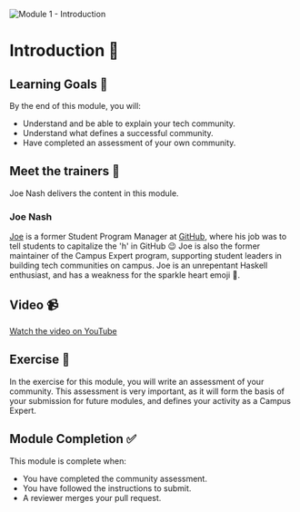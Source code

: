 ![Module 1 - Introduction](https://user-images.githubusercontent.com/1790822/44394784-f529bf80-a52f-11e8-9525-f0e13b694c1f.png)

# Introduction 👋

## Learning Goals 🥅

By the end of this module, you will:
-   Understand and be able to explain your tech community.
-   Understand what defines a successful community.
-   Have completed an assessment of your own community.

## Meet the trainers 🍎

Joe Nash delivers the content in this module.

### Joe Nash

[Joe](https://github.com/joenash) is a former Student Program Manager at [GitHub](https://education.github.com), where his job was to tell students to capitalize the 'h' in GitHub :wink: Joe is also the former maintainer of the Campus Expert program, supporting student leaders in building tech communities on campus. Joe is an unrepentant Haskell enthusiast, and has a weakness for the sparkle heart emoji 💖.

## Video 📹

[Watch the video on YouTube](https://www.youtube.com/watch?v=xJ12MQtFLkc&index=1&list=PLIRjfNq867bcqbF_DVi7iTDnc8JoWNPVT)

## Exercise 📝

In the exercise for this module, you will write an assessment of your community. This assessment is very important, as it will form the basis of your submission for future modules, and defines your activity as a Campus Expert.

## Module Completion ✅

This module is complete when:
-   You have completed the community assessment.
-   You have followed the instructions to submit.
-   A reviewer merges your pull request.
